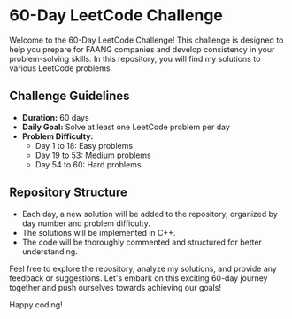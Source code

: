 # 60-Day LeetCode Challenge

Welcome to the 60-Day LeetCode Challenge! This challenge is designed to help you prepare for FAANG companies and develop consistency in your problem-solving skills. In this repository, you will find my solutions to various LeetCode problems.

## Challenge Guidelines

- **Duration:** 60 days
- **Daily Goal:** Solve at least one LeetCode problem per day
- **Problem Difficulty:**
  - Day 1 to 18: Easy problems
  - Day 19 to 53: Medium problems
  - Day 54 to 60: Hard problems

## Repository Structure

- Each day, a new solution will be added to the repository, organized by day number and problem difficulty.
- The solutions will be implemented in C++.
- The code will be thoroughly commented and structured for better understanding.

Feel free to explore the repository, analyze my solutions, and provide any feedback or suggestions. Let's embark on this exciting 60-day journey together and push ourselves towards achieving our goals!

Happy coding!
